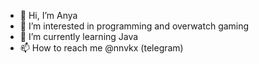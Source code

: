 - 👋 Hi, I’m Anya
- 👀 I’m interested in programming and overwatch gaming
- 🌱 I’m currently learning Java
- 📫 How to reach me @nnvkx (telegram)

<!---
am19-st/am19-st is a ✨ special ✨ repository because its `README.md` (this file) appears on your GitHub profile.
You can click the Preview link to take a look at your changes.
--->
